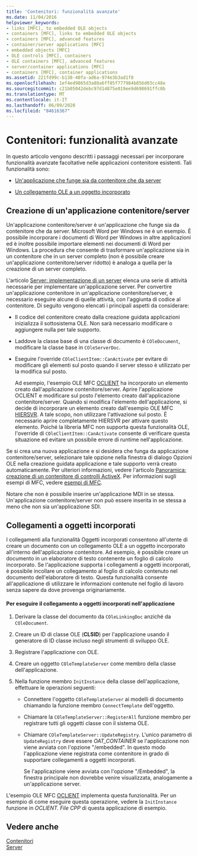 ```yaml
---
title: 'Contenitori: funzionalità avanzate'
ms.date: 11/04/2016
helpviewer_keywords:
- links [MFC], to embedded OLE objects
- containers [MFC], links to embedded OLE objects
- containers [MFC], advanced features
- container/server applications [MFC]
- embedded objects [MFC]
- OLE controls [MFC], containers
- OLE containers [MFC], advanced features
- server/container applications [MFC]
- containers [MFC], container applications
ms.assetid: 221fd99c-b138-40fa-ad6a-974e3b3ad1f8
ms.openlocfilehash: 1ef4ed9865d3a88a6ff85f777984b856d03cc48e
ms.sourcegitcommit: c21b05042debc97d14875e019ee9d698691ffc0b
ms.translationtype: MT
ms.contentlocale: it-IT
ms.lasthandoff: 06/09/2020
ms.locfileid: "84616367"
---
```

# <a name="containers-advanced-features"></a>Contenitori: funzionalità avanzate

In questo articolo vengono descritti i passaggi necessari per incorporare funzionalità avanzate facoltative nelle applicazioni contenitore esistenti. Tali funzionalità sono:

- [Un'applicazione che funge sia da contenitore che da server](#_core_creating_a_container_server_application)

- [Un collegamento OLE a un oggetto incorporato](#_core_links_to_embedded_objects)

## <a name="creating-a-containerserver-application"></a><a name="_core_creating_a_container_server_application"></a>Creazione di un'applicazione contenitore/server

Un'applicazione contenitore/server è un'applicazione che funge sia da contenitore che da server. Microsoft Word per Windows ne è un esempio. È possibile incorporare i documenti di Word per Windows in altre applicazioni ed è inoltre possibile importare elementi nei documenti di Word per Windows. La procedura che consente di trasformare un'applicazione sia in un contenitore che in un server completo (non è possibile creare un'applicazione contenitore/server ridotto) è analoga a quella per la creazione di un server completo.

L'articolo [Server: implementazione di un server](servers-implementing-a-server.md) elenca una serie di attività necessarie per implementare un'applicazione server. Per convertire un'applicazione contenitore in un'applicazione contenitore/server, è necessario eseguire alcune di quelle attività, con l'aggiunta di codice al contenitore. Di seguito vengono elencati i principali aspetti da considerare:

- Il codice del contenitore creato dalla creazione guidata applicazioni inizializza il sottosistema OLE. Non sarà necessario modificare o aggiungere nulla per tale supporto.

- Laddove la classe base di una classe di documento è `COleDocument`, modificare la classe base in `COleServerDoc`.

- Eseguire l'override `COleClientItem::CanActivate` per evitare di modificare gli elementi sul posto quando il server stesso è utilizzato per la modifica sul posto.

   Ad esempio, l'esempio OLE MFC [OCLIENT](../overview/visual-cpp-samples.md) ha incorporato un elemento creato dall'applicazione contenitore/server. Aprire l'applicazione OCLIENT e modificare sul posto l'elemento creato dall'applicazione contenitore/server. Quando si modifica l'elemento dell'applicazione, si decide di incorporare un elemento creato dall'esempio OLE MFC [HIERSVR](../overview/visual-cpp-samples.md). A tale scopo, non utilizzare l'attivazione sul posto. È necessario aprire completamente HIERSVR per attivare questo elemento. Poiché la libreria MFC non supporta questa funzionalità OLE, l'override di `COleClientItem::CanActivate` consente di verificare questa situazione ed evitare un possibile errore di runtime nell'applicazione.

Se si crea una nuova applicazione e si desidera che funga da applicazione contenitore/server, selezionare tale opzione nella finestra di dialogo Opzioni OLE nella creazione guidata applicazione e tale supporto verrà creato automaticamente. Per ulteriori informazioni, vedere l'articolo [Panoramica: creazione di un contenitore di controlli ActiveX](reference/creating-an-mfc-activex-control-container.md). Per informazioni sugli esempi di MFC, vedere [esempi di MFC](../overview/visual-cpp-samples.md#mfc-samples).

Notare che non è possibile inserire un'applicazione MDI in se stessa. Un'applicazione contenitore/server non può essere inserita in se stessa a meno che non sia un'applicazione SDI.

## <a name="links-to-embedded-objects"></a><a name="_core_links_to_embedded_objects"></a>Collegamenti a oggetti incorporati

I collegamenti alla funzionalità Oggetti incorporati consentono all'utente di creare un documento con un collegamento OLE a un oggetto incorporato all'interno dell'applicazione contenitore. Ad esempio, è possibile creare un documento in un elaboratore di testo contenente un foglio di calcolo incorporato. Se l'applicazione supporta i collegamenti a oggetti incorporati, è possibile incollare un collegamento al foglio di calcolo contenuto nel documento dell'elaboratore di testo. Questa funzionalità consente all'applicazione di utilizzare le informazioni contenute nel foglio di lavoro senza sapere da dove provenga originariamente.

#### <a name="to-link-to-embedded-objects-in-your-application"></a>Per eseguire il collegamento a oggetti incorporati nell'applicazione

1. Derivare la classe del documento da `COleLinkingDoc` anziché da `COleDocument`.

1. Creare un ID di classe OLE (**CLSID**) per l'applicazione usando il generatore di ID classe incluso negli strumenti di sviluppo OLE.

1. Registrare l'applicazione con OLE.

1. Creare un oggetto `COleTemplateServer` come membro della classe dell'applicazione.

1. Nella funzione membro `InitInstance` della classe dell'applicazione, effettuare le operazioni seguenti:

   - Connettere l'oggetto `COleTemplateServer` ai modelli di documento chiamando la funzione membro `ConnectTemplate` dell'oggetto.

   - Chiamare la `COleTemplateServer::RegisterAll` funzione membro per registrare tutti gli oggetti classe con il sistema OLE.

   - Chiamare `COleTemplateServer::UpdateRegistry`. L'unico parametro di `UpdateRegistry` deve essere *OAT_CONTAINER* se l'applicazione non viene avviata con l'opzione "/embedded". In questo modo l'applicazione viene registrata come contenitore in grado di supportare collegamenti a oggetti incorporati.

      Se l'applicazione viene avviata con l'opzione "/Embedded", la finestra principale non dovrebbe venire visualizzata, analogamente a un'applicazione server.

L'esempio OLE MFC [OCLIENT](../overview/visual-cpp-samples.md) implementa questa funzionalità. Per un esempio di come eseguire questa operazione, vedere la `InitInstance` funzione in *OCLIENT. File CPP* di questa applicazione di esempio.

## <a name="see-also"></a>Vedere anche

[Contenitori](containers.md)<br/>
[Server](servers.md)
